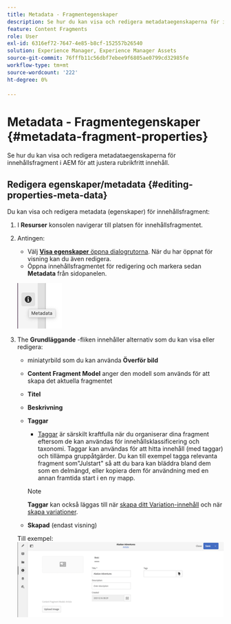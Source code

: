 ```yaml
---
title: Metadata - Fragmentegenskaper
description: Se hur du kan visa och redigera metadataegenskaperna för innehållsfragment i AEM för att justera rubrikfritt innehåll.
feature: Content Fragments
role: User
exl-id: 6316ef72-7647-4e85-b8cf-152557b26540
solution: Experience Manager, Experience Manager Assets
source-git-commit: 76fffb11c56dbf7ebee9f6805ae0799cd32985fe
workflow-type: tm+mt
source-wordcount: '222'
ht-degree: 0%

---
```


# Metadata - Fragmentegenskaper {#metadata-fragment-properties}

Se hur du kan visa och redigera metadataegenskaperna för innehållsfragment i AEM för att justera rubrikfritt innehåll.

## Redigera egenskaper/metadata {#editing-properties-meta-data}

Du kan visa och redigera metadata (egenskaper) för innehållsfragment:

1. I **Resurser** konsolen navigerar till platsen för innehållsfragmentet.
2. Antingen:

   * Välj [**Visa egenskaper** öppna dialogrutorna](/help/assets/manage-assets.md#editing-properties). När du har öppnat för visning kan du även redigera.
   * Öppna innehållsfragmentet för redigering och markera sedan **Metadata** från sidopanelen.

   ![metadata](assets/cfm-metadata-01.png)

3. The **Grundläggande** -fliken innehåller alternativ som du kan visa eller redigera:

   * miniatyrbild som du kan använda **Överför bild**
   * **Content Fragment Model** anger den modell som används för att skapa det aktuella fragmentet
   * **Titel**
   * **Beskrivning**
   * **Taggar**
      * [Taggar](/help/sites-authoring/tags.md) är särskilt kraftfulla när du organiserar dina fragment eftersom de kan användas för innehållsklassificering och taxonomi. Taggar kan användas för att hitta innehåll (med taggar) och tillämpa gruppåtgärder.
Du kan till exempel tagga relevanta fragment som&quot;Julstart&quot; så att du bara kan bläddra bland dem som en delmängd, eller kopiera dem för användning med en annan framtida start i en ny mapp.

     >[!NOTE]
     >
     >**Taggar** kan också läggas till när [skapa ditt Variation-innehåll](/help/assets/content-fragments/content-fragments-variations.md#authoring-your-content) och när [skapa variationer](/help/assets/content-fragments/content-fragments-variations.md#creating-a-variation).

   * **Skapad** (endast visning)

   Till exempel:
   ![metadata](assets/cfm-metadata-02.png)
